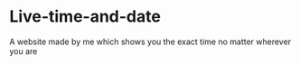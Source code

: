 # Live-time-and-date
A website made by me which shows you the exact time no matter wherever you are
